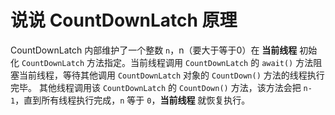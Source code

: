 # 说说 CountDownLatch 原理

CountDownLatch 内部维护了一个整数 `n`，n（要大于等于0）在 **当前线程** 初始化 `CountDownLatch` 方法指定。当前线程调用 `CountDownLatch` 的 `await()` 方法阻塞当前线程，等待其他调用 `CountDownLatch` 对象的 `CountDown()` 方法的线程执行完毕。 其他线程调用该 `CountDownLatch` 的 `CountDown()` 方法，该方法会把 `n-1`，直到所有线程执行完成，`n` 等于 `0`，**当前线程** 就恢复执行。
